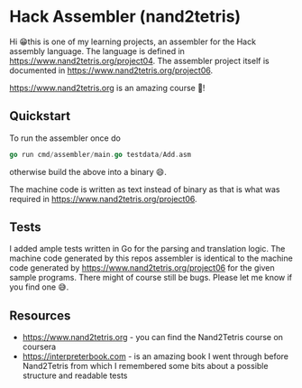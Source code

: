 # Hack Assembler (nand2tetris)

Hi 😁this is one of my learning projects, an assembler for the Hack assembly language.
The language is defined in https://www.nand2tetris.org/project04. The assembler project itself is
documented in https://www.nand2tetris.org/project06.

https://www.nand2tetris.org is an amazing course 🤩!

## Quickstart

To run the assembler once do

```go
go run cmd/assembler/main.go testdata/Add.asm
```

otherwise build the above into a binary 😄.

The machine code is written as text instead of binary as that is what was required in
https://www.nand2tetris.org/project06.

## Tests

I added ample tests written in Go for the parsing and translation logic. The machine code generated
by this repos assembler is identical to the machine code generated by
https://www.nand2tetris.org/project06 for the given sample programs. There might of course still be
bugs. Please let me know if you find one 😅.

## Resources

* https://www.nand2tetris.org - you can find the Nand2Tetris course on coursera
* https://interpreterbook.com - is an amazing book I went through before Nand2Tetris from which I
remembered some bits about a possible structure and readable tests

